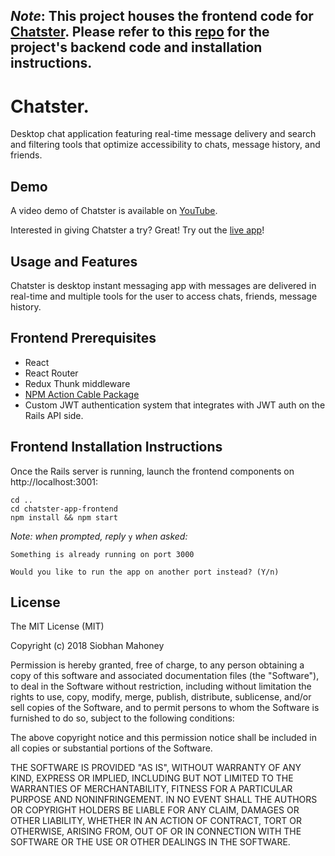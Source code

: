 ## *Note*: This project houses the frontend code for [Chatster](https://chatster-app.herokuapp.com/login). Please refer to this [repo](https://github.com/siobhanpmahoney/heroku-chatster-api) for the project's backend code and installation instructions.

# Chatster.

Desktop chat application featuring real-time message delivery and search and filtering tools that optimize accessibility to chats, message history, and friends.

## Demo

A video demo of Chatster is available on [YouTube](https://www.youtube.com/watch?v=EXL_lkLJs6M).

Interested in giving Chatster a try? Great! Try out the [live app](https://chatster-app.herokuapp.com/login)!

## Usage and Features

Chatster is desktop instant messaging app with messages are delivered in real-time and multiple tools for the user to access chats, friends, message history.

## Frontend Prerequisites

* React
* React Router
* Redux Thunk middleware
* [NPM Action Cable Package](https://www.npmjs.com/package/actioncable)
* Custom JWT authentication system that integrates with JWT auth on the Rails API side.

## Frontend Installation Instructions

Once the Rails server is running, launch the frontend components on http://localhost:3001:

```
cd ..
cd chatster-app-frontend
npm install && npm start
```

*Note: when prompted, reply* `y` *when asked:*

```
Something is already running on port 3000

Would you like to run the app on another port instead? (Y/n)  
```

## License


The MIT License (MIT)

Copyright (c) 2018 Siobhan Mahoney

Permission is hereby granted, free of charge, to any person obtaining a copy of this software and associated documentation files (the "Software"), to deal in the Software without restriction, including without limitation the rights to use, copy, modify, merge, publish, distribute, sublicense, and/or sell copies of the Software, and to permit persons to whom the Software is furnished to do so, subject to the following conditions:

The above copyright notice and this permission notice shall be included in all copies or substantial portions of the Software.

THE SOFTWARE IS PROVIDED "AS IS", WITHOUT WARRANTY OF ANY KIND, EXPRESS OR IMPLIED, INCLUDING BUT NOT LIMITED TO THE WARRANTIES OF MERCHANTABILITY, FITNESS FOR A PARTICULAR PURPOSE AND NONINFRINGEMENT. IN NO EVENT SHALL THE AUTHORS OR COPYRIGHT HOLDERS BE LIABLE FOR ANY CLAIM, DAMAGES OR OTHER LIABILITY, WHETHER IN AN ACTION OF CONTRACT, TORT OR OTHERWISE, ARISING FROM, OUT OF OR IN CONNECTION WITH THE SOFTWARE OR THE USE OR OTHER DEALINGS IN THE SOFTWARE.
